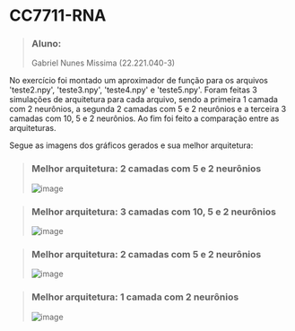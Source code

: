 # CC7711-RNA

> ### Aluno:
> Gabriel Nunes Missima (22.221.040-3)

 No exercício foi montado um aproximador de função para os arquivos 'teste2.npy', 'teste3.npy', 'teste4.npy' e 'teste5.npy'. Foram feitas 3 simulações de arquitetura para cada arquivo, sendo a primeira 1 camada com 2 neurônios, a segunda 2 camadas com 5 e 2 neurônios e a terceira 3 camadas com 10, 5 e 2 neurônios. Ao fim foi feito a comparação entre as arquiteturas.
 
 Segue as imagens dos gráficos gerados e sua melhor arquitetura:

> ### Melhor arquitetura: 2 camadas com 5 e 2 neurônios
> ![image](https://github.com/user-attachments/assets/c85f0b6c-e833-4ef2-a5a7-608add8f7e9e)

> ### Melhor arquitetura: 3 camadas com 10, 5 e 2 neurônios
> ![image](https://github.com/user-attachments/assets/484bafc7-e24b-4333-b88a-b1f5b6a57f19)

> ### Melhor arquitetura: 2 camadas com 5 e 2 neurônios
> ![image](https://github.com/user-attachments/assets/b7df9d8e-20ae-4fb1-bc0b-218ad9c0dc9b)

> ### Melhor arquitetura: 1 camada com 2 neurônios
> ![image](https://github.com/user-attachments/assets/4e060a22-cee4-4645-9d78-2f78184b1f99)
